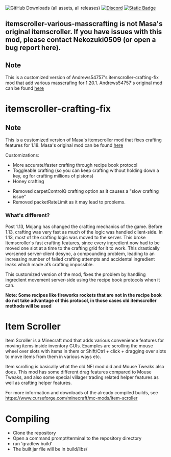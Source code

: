 ![GitHub Downloads (all assets, all releases)](https://img.shields.io/github/downloads/Nekozuki0509/itemscroller-add-various-masscrafting/total?logo=github&color=blue)
[![Discord](https://img.shields.io/discord/1241236305741090836?logo=discord&color=5765f2)](https://discord.gg/352Cdy8MjV)
[![Static Badge](https://img.shields.io/badge/litlink-Nekozuki0509-9594f9)](https://lit.link/nekozuki0509)
## itemscroller-various-masscrafting is not Masa's original itemscroller. If you have issues with this mod, please contact Nekozuki0509 (or open a bug report here).
## Note
This is a customized version of Andrews54757's itemscroller-crafting-fix mod that add various masscrafing for 1.20.1. Andrews54757's original mod can be found [here](https://github.com/Andrews54757/itemscroller-crafting-fix)



itemscroller-crafting-fix
==========================

## Note
This is a customized version of Masa's itemscroller mod that fixes crafting features for 1.18. Masa's original mod can be found [here](https://github.com/maruohon/itemscroller)

Customizations:
* More accurate/faster crafting through recipe book protocol
* Toggleable crafting (so you can keep crafting without holding down a key, eg for crafting millions of pistons)
* Honey crafting

- Removed carpetControlQ crafting option as it causes a "slow crafting issue"
- Removed packetRateLimit as it may lead to problems.

### What's different?
Post 1.13, Mojang has changed the crafting mechanics of the game. Before 1.13, crafting was very fast as much of the logic was handled client-side. In 1.13, most of the crafting logic was moved to the server. This broke Itemscroller's fast crafting features, since every ingredient now had to be moved one slot at a time to the crafting grid for it to work. This drastically worsened server-client desync, a compounding problem, leading to an increasing number of failed crafting attempts and accidental ingredient leaks which made afk crafting impossible. 

This customized version of the mod, fixes the problem by handling ingredient movement server-side using the recipe book protocols when it can. 

**Note: Some recipes like fireworks rockets that are not in the recipe book do not take advantage of this protocol, in those cases old itemscroller methods will be used**

Item Scroller
==============
Item Scroller is a Minecraft mod that adds various convenience features for moving items
inside inventory GUIs. Examples are scrolling the mouse wheel over slots with items in them
or Shift/Ctrl + click + dragging over slots to move items from them in various ways etc.

Item scrolling is basically what the old NEI mod did and Mouse Tweaks also does.
This mod has some different drag features compared to Mouse Tweaks, and also some special
villager trading related helper features as well as crafting helper features.

For more information and downloads of the already compiled builds,
see https://www.curseforge.com/minecraft/mc-mods/item-scroller

Compiling
=========
* Clone the repository
* Open a command prompt/terminal to the repository directory
* run 'gradlew build'
* The built jar file will be in build/libs/
